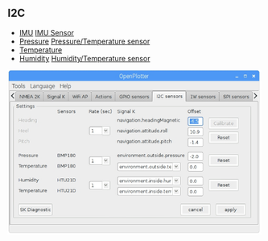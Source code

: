 ## I2C

* [IMU](/en/imu.md)                     [IMU Sensor](/en/imu_sensor.md)                
* [Pressure](/en/pressure.md)             [Pressure/Temperature sensor](/en/pressure_sensor.md)
* [Temperature](/en/temperature.md)
* [Humidity](/en/humidity.md)             [Humidity/Temperature sensor](/en/humidity_sensor.md)

![](/en/i2c.jpg)